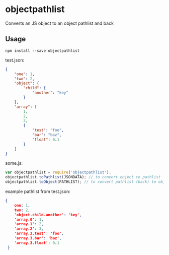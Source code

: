 # objectpathlist
Converts an JS object to an object pathlist and back

## Usage
```shell
npm install --save objectpathlist
```

test.json:
```JSON
{
    "one": 1,
    "two": 2, 
    "object": {
        "child": {
            "another": "key"
        }
    },
    "array": [
        1,
        2,
        3, 
        {
            "test": "foo",
            "bar": "baz",
            "float": 0.1
        }
    ]
}
```

some.js:
```JavaScript
var objectpathlist = require('objectpathlist');
objectpathlist.toPathlist(JSONDATA); // to convert object to pathlist
objectpathlist.toObject(PATHLIST); // to convert pathlist (back) to object
```

example pathlist from test.json:
```JSON
{ 
    one: 1,
    two: 2,
    'object.child.another': 'key',
    'array.0': 1,
    'array.1': 2,
    'array.2': 3,
    'array.3.test': 'foo',
    'array.3.bar': 'baz',
    'array.3.float': 0.1 
 }
```